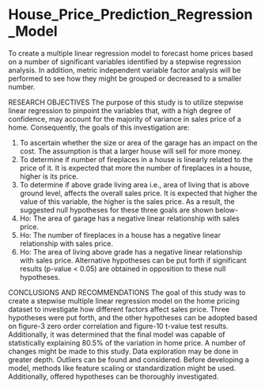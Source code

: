 # House_Price_Prediction_Regression_Model
To create a multiple linear regression model to forecast home prices based on a number of significant variables identified by a stepwise regression analysis. In addition, metric independent variable factor analysis will be performed to see how they might be grouped or decreased to a smaller number. 

RESEARCH OBJECTIVES
The purpose of this study is to utilize stepwise linear regression to pinpoint the variables that, with a high degree of confidence, may account for the majority of variance in sales price of a home. Consequently, the goals of this investigation are:
1. To ascertain whether the size or area of the garage has an impact on the cost. The assumption is that a larger house will sell for more money.
2. To determine if number of fireplaces in a house is linearly related to the price of it. It is expected that more the number of fireplaces in a house, higher is its price.
3. To determine if above grade living area i.e., area of living that is above ground level, affects the overall sales price. It is expected that higher the value of this variable, the higher is the sales price. 
As a result, the suggested null hypotheses for these three goals are shown below-
1. Ho: The area of garage has a negative linear relationship with sales price.
2. Ho: The number of fireplaces in a house has a negative linear relationship with sales price. 
3. Ho: The area of living above grade has a negative linear relationship with sales price. 
Alternative hypotheses can be put forth if significant results (p-value < 0.05) are obtained in opposition to these null hypotheses.

CONCLUSIONS AND RECOMMENDATIONS
The goal of this study was to create a stepwise multiple linear regression model on the home pricing dataset to investigate how different factors affect sales price. Three hypotheses were put forth, and the other hypotheses can be adopted based on figure-3 zero order correlation and figure-10 t-value test results. Additionally, it was determined that the final model was capable of statistically explaining 80.5% of the variation in home price.
A number of changes might be made to this study. Data exploration may be done in greater depth. Outliers can be found and considered. Before developing a model, methods like feature scaling or standardization might be used. Additionally, offered hypotheses can be thoroughly investigated.
